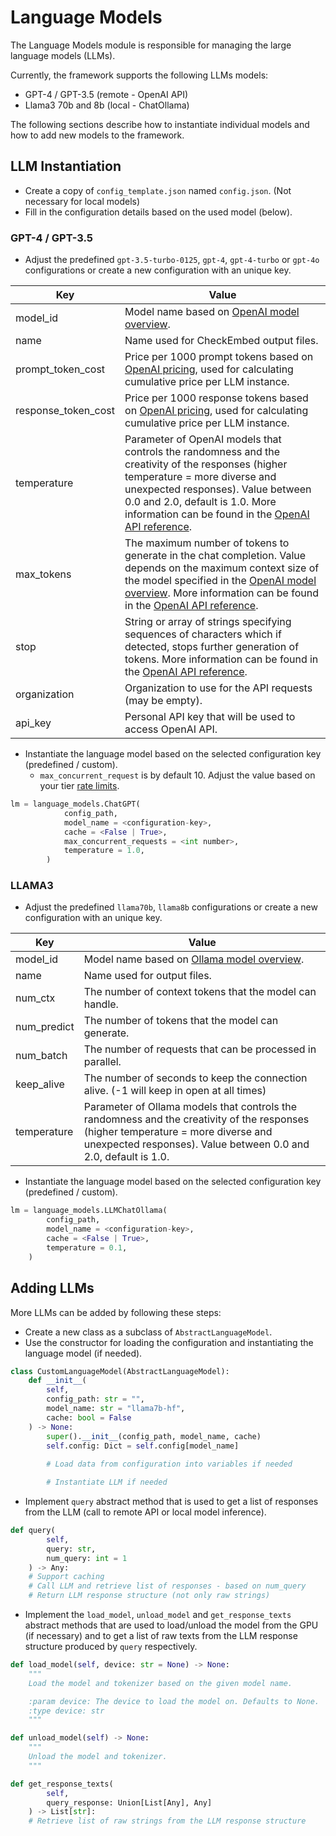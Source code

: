 # Language Models

The Language Models module is responsible for managing the large language models (LLMs).

Currently, the framework supports the following LLMs models:

- GPT-4 / GPT-3.5 (remote - OpenAI API)
- Llama3 70b and 8b (local - ChatOllama)

The following sections describe how to instantiate individual models and how to add new models to the framework.

## LLM Instantiation

- Create a copy of `config_template.json` named `config.json`. (Not necessary for local models)
- Fill in the configuration details based on the used model (below).

### GPT-4 / GPT-3.5

- Adjust the predefined `gpt-3.5-turbo-0125`, `gpt-4`, `gpt-4-turbo` or `gpt-4o` configurations or create a new configuration with an unique key.

| Key                 | Value                                                                                                                                                                                                                                                                                                                                                               |
|---------------------|---------------------------------------------------------------------------------------------------------------------------------------------------------------------------------------------------------------------------------------------------------------------------------------------------------------------------------------------------------------------|
| model_id            | Model name based on [OpenAI model overview](https://platform.openai.com/docs/models/overview).                                                                                                                                                                                                                                                                      |
| name                | Name used for CheckEmbed output files.                                                                                                                                                                                                                                                                                                                              |
| prompt_token_cost   | Price per 1000 prompt tokens based on [OpenAI pricing](https://openai.com/pricing), used for calculating cumulative price per LLM instance.                                                                                                                                                                                                                         |
| response_token_cost | Price per 1000 response tokens based on [OpenAI pricing](https://openai.com/pricing), used for calculating cumulative price per LLM instance.                                                                                                                                                                                                                       |
| temperature         | Parameter of OpenAI models that controls the randomness and the creativity of the responses (higher temperature = more diverse and unexpected responses). Value between 0.0 and 2.0, default is 1.0. More information can be found in the [OpenAI API reference](https://platform.openai.com/docs/api-reference/completions/create#completions/create-temperature). |
| max_tokens          | The maximum number of tokens to generate in the chat completion. Value depends on the maximum context size of the model specified in the [OpenAI model overview](https://platform.openai.com/docs/models/overview). More information can be found in the [OpenAI API reference](https://platform.openai.com/docs/api-reference/chat/create#chat/create-max_tokens). |
| stop                | String or array of strings specifying sequences of characters which if detected, stops further generation of tokens. More information can be found in the [OpenAI API reference](https://platform.openai.com/docs/api-reference/chat/create#chat/create-stop).                                                                                                      |
| organization        | Organization to use for the API requests (may be empty).                                                                                                                                                                                                                                                                                                            |
| api_key             | Personal API key that will be used to access OpenAI API.                                                                                                                                                                                                                                                                                                            |

- Instantiate the language model based on the selected configuration key (predefined / custom).
  - `max_concurrent_request` is by default 10. Adjust the value based on your tier [rate limits](https://platform.openai.com/docs/guides/rate-limits).

```python
lm = language_models.ChatGPT(
            config_path,
            model_name = <configuration-key>,
            cache = <False | True>,
            max_concurrent_requests = <int number>,
            temperature = 1.0,
        )
```

### LLAMA3

- Adjust the predefined `llama70b`, `llama8b` configurations or create a new configuration with an unique key.

| Key                 | Value                                                                                                                                                                                                                                                                                                                                                               |
|---------------------|---------------------------------------------------------------------------------------------------------------------------------------------------------------------------------------------------------------------------------------------------------------------------------------------------------------------------------------------------------------------|
| model_id            | Model name based on [Ollama model overview](https://ollama.com/search).                                                                                                                                                                                                                                                                      |
| name                | Name used for output files.                                                                                                                                                                                                                                                                                                                                          |
| num_ctx          | The number of context tokens that the model can handle.                                                                                                                                                                                                                                                                                                            |
| num_predict     | The number of tokens that the model can generate.                                                                                                                                                                                                                                                                                                                  |
| num_batch      | The number of requests that can be processed in parallel.                                                                                                                                                                                                                                                                                                          |
| keep_alive      | The number of seconds to keep the connection alive. (-1 will keep in open at all times)                                                                                                                                                                                                                                                                                                                |
| temperature         | Parameter of Ollama models that controls the randomness and the creativity of the responses (higher temperature = more diverse and unexpected responses). Value between 0.0 and 2.0, default is 1.0. |

- Instantiate the language model based on the selected configuration key (predefined / custom).

```python
lm = language_models.LLMChatOllama(
        config_path,
        model_name = <configuration-key>,
        cache = <False | True>,
        temperature = 0.1,
    )
```

## Adding LLMs

More LLMs can be added by following these steps:

- Create a new class as a subclass of `AbstractLanguageModel`.
- Use the constructor for loading the configuration and instantiating the language model (if needed).

```python
class CustomLanguageModel(AbstractLanguageModel):
    def __init__(
        self,
        config_path: str = "",
        model_name: str = "llama7b-hf",
        cache: bool = False
    ) -> None:
        super().__init__(config_path, model_name, cache)
        self.config: Dict = self.config[model_name]
        
        # Load data from configuration into variables if needed

        # Instantiate LLM if needed
```

- Implement `query` abstract method that is used to get a list of responses from the LLM (call to remote API or local model inference).

```python
def query(
        self,
        query: str,
        num_query: int = 1
    ) -> Any:
    # Support caching 
    # Call LLM and retrieve list of responses - based on num_query    
    # Return LLM response structure (not only raw strings)    
```

- Implement the `load_model`, `unload_model` and  `get_response_texts` abstract methods that are used to load/unload the model from the GPU (if necessary) and to get a list of raw texts from the LLM response structure produced by `query` respectively.

```python
def load_model(self, device: str = None) -> None:
    """
    Load the model and tokenizer based on the given model name.

    :param device: The device to load the model on. Defaults to None.
    :type device: str
    """

def unload_model(self) -> None:
    """
    Unload the model and tokenizer.
    """

def get_response_texts(
        self, 
        query_response: Union[List[Any], Any]
    ) -> List[str]:
    # Retrieve list of raw strings from the LLM response structure 
```
